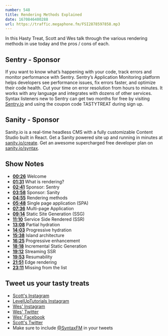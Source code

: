 ```yaml
---
number: 548
title: Rendering Methods Explained
date: 1670846400288
url: https://traffic.megaphone.fm/FSI2878597858.mp3
---
```


In this Hasty Treat, Scott and Wes talk through the various rendering methods in use today and the pros / cons of each.

## Sentry - Sponsor

If you want to know what’s happening with your code, track errors and monitor performance with Sentry. Sentry’s Application Monitoring platform helps developers see performance issues, fix errors faster, and optimize their code health. Cut your time on error resolution from hours to minutes. It works with any language and integrates with dozens of other services. Syntax listeners new to Sentry can get two months for  free by visiting [Sentry.io](https://sentry.io) and using the coupon code TASTYTREAT during sign up.

## Sanity - Sponsor

Sanity.io is a real-time headless CMS with a fully customizable Content Studio built in React. Get a Sanity powered site up and running in minutes at [sanity.io/create](https://www.sanity.io/create). Get an awesome supercharged free developer plan on [sanity.io/syntax](https://www.sanity.io/syntax).

## Show Notes

* **[00:26](#t=00:26)** Welcome
* **[01:31](#t=01:31)** What is rendering?
* **[02:41](#t=02:41)** Sponsor: Sentry
* **[03:58](#t=03:58)** Sponsor: Sanity
* **[04:55](#t=04:55)** Rendering methods
* **[05:48](#t=05:48)** Single page application (SPA)
* **[07:36](#t=07:36)** Multi-page Application
* **[09:14](#t=09:14)** Static Site Generation (SSG)
* **[11:10](#t=11:10)** Service Side Rendered (SSR)
* **[13:08](#t=13:08)** Partial hydration
* **[14:03](#t=14:03)** Progressive hydration
* **[15:38](#t=15:38)** Island architecture
* **[16:25](#t=16:25)** Progressive enhancement
* **[18:18](#t=18:18)** Incremental Static Generation
* **[19:12](#t=19:12)** Streaming SSR
* **[19:53](#t=19:53)** Resumability
* **[21:51](#t=21:51)** Edge rendering
* **[23:11](#t=23:11)** Missing from the list

## Tweet us your tasty treats

* [Scott's Instagram](https://www.instagram.com/stolinski/)
* [LevelUpTutorials Instagram](https://www.instagram.com/LevelUpTutorials/)
* [Wes' Instagram](https://www.instagram.com/wesbos/)
* [Wes' Twitter](https://twitter.com/wesbos)
* [Wes' Facebook](https://www.facebook.com/wesbos.developer)
* [Scott's Twitter](https://twitter.com/stolinski)
* Make sure to include [@SyntaxFM](https://twitter.com/SyntaxFM) in your tweets
